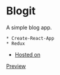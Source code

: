 # Blogit
A simple blog app.

	* Create-React-App
	* Redux
  * [Hosted on](https://vercel.com/)

[Preview](https://blogit.vercel.app/)

